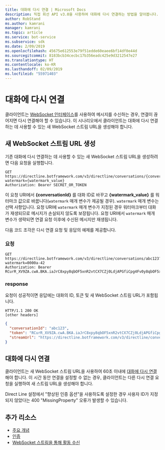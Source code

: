 ```yaml
---
title: 대화에 다시 연결 | Microsoft Docs
description: 직접 회선 API v3.0을 사용하여 대화에 다시 연결하는 방법을 알아봅니다.
author: RobStand
ms.author: kamrani
manager: kamrani
ms.topic: article
ms.service: bot-service
ms.subservice: sdk
ms.date: 2/09/2019
ms.openlocfilehash: 45675e612553e79f51edde60eaee6bf14df0e44d
ms.sourcegitcommit: 8183bcb34cecbc17b356eadc425e9d3212547e27
ms.translationtype: HT
ms.contentlocale: ko-KR
ms.lasthandoff: 02/09/2019
ms.locfileid: "55971403"
---
```

# <a name="reconnect-to-a-conversation"></a>대화에 다시 연결

클라이언트는 [WebSocket 인터페이스](bot-framework-rest-direct-line-3-0-receive-activities.md#connect-via-websocket)를 사용하여 메시지를 수신하는 경우, 연결이 끊어지면 다시 연결해야 할 수 있습니다. 이 시나리오에서 클라이언트는 대화에 다시 연결하는 데 사용할 수 있는 새 WebSocket 스트림 URL을 생성해야 합니다.

## <a name="generate-a-new-websocket-stream-url"></a>새 WebSocket 스트림 URL 생성

기존 대화에 다시 연결하는 데 사용할 수 있는 새 WebSocket 스트림 URL을 생성하려면 다음 요청을 실행합니다. 

```http
GET https://directline.botframework.com/v3/directline/conversations/{conversationId}?watermark={watermark_value}
Authorization: Bearer SECRET_OR_TOKEN
```

이 요청 URI에서 **{conversationId}** 를 대화 ID로 바꾸고 **{watermark_value}** 를 워터마크 값으로 바꿉니다(`watermark` 매개 변수가 제공될 경우). `watermark` 매개 변수는 선택 사항입니다. 요청 URI에 `watermark` 매개 변수가 지정된 경우 워터마크부터 대화가 재생되므로 메시지가 손실되지 않도록 보장됩니다. 요청 URI에서 `watermark` 매개 변수가 생략되면 연결 요청 이후에 수신된 메시지만 재생됩니다.

다음 코드 조각은 다시 연결 요청 및 응답의 예제를 제공합니다.

### <a name="request"></a>요청

```http
GET https://directline.botframework.com/v3/directline/conversations/abc123?watermark=0000a-42
Authorization: Bearer RCurR_XV9ZA.cwA.BKA.iaJrC8xpy8qbOF5xnR2vtCX7CZj0LdjAPGfiCpg4Fv0y8qbOF5xPGfiCpg4Fv0y8qqbOF5x8qbOF5xn
```

### <a name="response"></a>response

요청이 성공적이면 응답에는 대화의 ID, 토큰 및 새 WebSocket 스트림 URL가 포함됩니다.

```http
HTTP/1.1 200 OK
[other headers]
```

```json
{
  "conversationId": "abc123",
  "token": "RCurR_XV9ZA.cwA.BKA.iaJrC8xpy8qbOF5xnR2vtCX7CZj0LdjAPGfiCpg4Fv0y8qbOF5xPGfiCpg4Fv0y8qqbOF5x8qbOF5xn",
  "streamUrl": "https://directline.botframework.com/v3/directline/conversations/abc123/stream?watermark=000a-4&amp;t=RCurR_XV9ZA.cwA..."
}
```

## <a name="reconnect-to-the-conversation"></a>대화에 다시 연결

클라이언트는 새 WebSocket 스트림 URL을 사용하여 60초 이내에 [대화에 다시 연결](bot-framework-rest-direct-line-3-0-receive-activities.md#connect-via-websocket)해야 합니다. 이 시간 동안 연결을 설정할 수 없는 경우, 클라이언트는 다른 다시 연결 요청을 실행하여 새 스트림 URL을 생성해야 합니다.

Direct Line 설정에서 "향상된 인증 옵션"을 사용하도록 설정한 경우 사용자 ID가 지정되지 않았다는 400 "MissingProperty" 오류가 발생할 수 있습니다.

## <a name="additional-resources"></a>추가 리소스

- [주요 개념](bot-framework-rest-direct-line-3-0-concepts.md)
- [인증](bot-framework-rest-direct-line-3-0-authentication.md)
- [WebSocket 스트림을 통해 활동 수신](bot-framework-rest-direct-line-3-0-receive-activities.md#connect-via-websocket)
